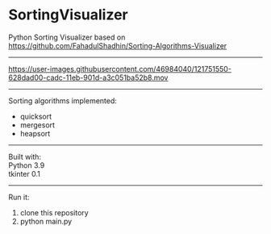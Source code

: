 # SortingVisualizer
Python Sorting Visualizer based on https://github.com/FahadulShadhin/Sorting-Algorithms-Visualizer 

---


https://user-images.githubusercontent.com/46984040/121751550-628dad00-cadc-11eb-901d-a3c051ba52b8.mov



---

Sorting algorithms implemented: 
- quicksort 
- mergesort 
- heapsort

___

Built with: \
Python 3.9 \
tkinter 0.1 

___

Run it:
1. clone this repository
2. python main.py
